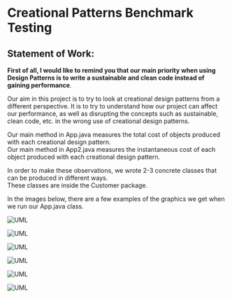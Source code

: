 # Creational Patterns Benchmark Testing

## Statement of Work:
<b>First of all, I would like to remind you that our main priority when using Design Patterns is to write a sustainable and clean code instead of gaining performance</b>.

Our aim in this project is to try to look at creational design patterns from a different perspective.
It is to try to understand how our project can affect our performance, as well as disrupting the concepts such as sustainable, clean code, etc. in the wrong use of creational design patterns.

Our main method in App.java measures the total cost of objects produced with each creational design pattern. </br>
Our main method in App2.java measures the instantaneous cost of each object produced with each creational design pattern. </br>

In order to make these observations, we wrote 2-3 concrete classes that can be produced in different ways. </br>
These classes are inside the Customer package.</br>

In the images below, there are a few examples of the graphics we get when we run our App.java class.</br>

![UML](https://github.com/KeremTAN/CreationalPatternsBenchmarkTesting/blob/master/img/a1.png) </br>

![UML](https://github.com/KeremTAN/CreationalPatternsBenchmarkTesting/blob/master/img/a2.png) </br>

![UML](https://github.com/KeremTAN/CreationalPatternsBenchmarkTesting/blob/master/img/a3.png) </br>

![UML](https://github.com/KeremTAN/CreationalPatternsBenchmarkTesting/blob/master/img/a4.png) </br>

![UML](https://github.com/KeremTAN/CreationalPatternsBenchmarkTesting/blob/master/img/a5.png) </br>

![UML](https://github.com/KeremTAN/CreationalPatternsBenchmarkTesting/blob/master/img/a6.png) </br>
